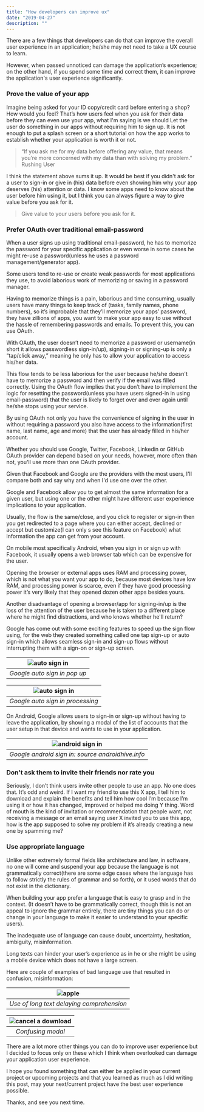 ```yaml
---
title: "How developers can improve ux"
date: "2019-04-27"
description: ""
---
```




There are a few things that developers can do that can improve the overall user experience in an application; he/she may not need to take a UX course to learn.

However, when passed unnoticed can damage the application’s experience; on the other hand, if you spend some time and correct them, it can improve the application's user experience significantly.


### Prove the value of your app

Imagine being asked for your ID copy/credit card before entering a shop? How would you feel? That’s how users feel when you ask for their data before they can even use your app, what I'm saying is we should Let the user do something in our apps without requiring him to sign up. It is not enough to put a splash screen or a short tutorial on how the app works to establish whether your application is worth it or not.

> “If you ask me for my data before offering any value, that means you’re more concerned with my data than with solving my problem.” Rushing User

I think the statement above sums it up. It would be best if you didn't ask for a user to sign-in or give in (his) data before even showing him why your app deserves (his) attention or data. I know some apps need to know about the user before him using it, but I think you can always figure a way to give value before you ask for it.

> Give value to your users before you ask for it.


### Prefer OAuth over traditional email-password

When a user signs up using traditional email-password, he has to memorize the password for your specific application or even worse in some cases he might re-use a password(unless he uses a password management/generator app).

Some users tend to re-use or create weak passwords for most applications they use, to avoid laborious work of memorizing or saving in a password manager. 

Having to memorize things is a pain, laborious and time consuming, usually users have many things to keep track of (tasks, family names, phone numbers), so it’s improbable that they’ll memorize your apps’ password, they have zillions of apps, you want to make your app easy to use without the hassle of remembering passwords and emails. To prevent this, you can use OAuth.

With OAuth, the user doesn’t need to memorize a password or username(in short it allows passwordless sign-in/up), signing-in or signing-up is only a “tap/click away,” meaning he only has to allow your application to access his/her data. 

This flow tends to be less laborious for the user because he/she doesn't have to memorize a password and then verify if the email was filled correctly. Using the OAuth flow implies that you don’t have to implement the logic for resetting the password(unless you have users signed-in in using email-password) that the user is likely to forget over and over again until he/she stops using your service.

By using OAuth not only you have the convenience of signing in the user in without requiring a password you also have access to the information(first name, last name, age and more) that the user has already filled in his/her account.

Whether you should use Google, Twitter, Facebook, Linkedin or GitHub OAuth provider can depend based on your needs, however, more often than not, you'll use more than one OAuth provider.

Given that Facebook and Google are the providers with the most users, I'll compare both and say why and when I'd use one over the other.

Google and Facebook allow you to get almost the same information for a given user, but using one or the other might have different user experience implications to your application.

Usually, the flow is the same/close, and you click to register or sign-in then you get redirected to a page where you can either accept, declined or accept but customize(I can only s see this feature on Facebook) what information the app can get from your account.

On mobile most specifically Android, when you sign in or sign up with Facebook, it usually opens a web browser tab which can be expensive for the user. 

Opening the browser or external apps uses RAM and processing power, which is not what you want your app to do, because most devices have low RAM, and processing power is scarce, even if they have good processing power it’s very likely that they opened dozen other apps besides yours.

Another disadvantage of opening a browser/app for signing-in/up is the loss of the attention of the user because he is taken to a different place where he might find distractions, and who knows whether he'll return?

Google has come out with some exciting features to speed up the sign flow using, for the web they created something called one tap sign-up or auto sign-in which allows seamless sign-in and sign-up flows without interrupting them with a sign-on or sign-up screen.

| ![auto sign in](./auto-sign-in.png) |
|:--:|
| *Google auto sign in pop up* |

| ![auto sign in](./auto-sign-up.png) |
|:--:|
| *Google auto sign in processing* |

On Android, Google allows users to sign-in or sign-up without having to leave the application, by showing a modal of the list of accounts that the user setup in that device and wants to use in your application.

| ![android sign in](./android-sign-in.png) |
|:--:|
| *Google android sign in: source androidhive.info* |


### Don't ask them to invite their friends nor rate you

Seriously, I don’t think users invite other people to use an app. No one does that. It’s odd and weird. If I want my friend to use this X app, I tell him to download and explain the benefits and tell him how cool I’m because I’m using it or how it has changed, improved or helped me doing Y thing. Word of mouth is the kind of invitation or recommendation that people want, not receiving a message or an email saying user X invited you to use this app, how is the app supposed to solve my problem if it’s already creating a new one by spamming me?

### Use appropriate language

Unlike other extremely formal fields like architecture and law, in software, no one will come and suspend your app because the language is not grammatically correct(there are some edge cases where the language has to follow  strictly the rules of grammar and so forth), or it used words that do not exist in the dictionary.

When building your app prefer a language that is easy to grasp and in the context. (It doesn’t have to be grammatically correct, though this is not an appeal to ignore the grammar entirely, there are tiny things you can do or change in your language to make it easier to understand to your specific users).

The inadequate use of language can cause doubt, uncertainty, hesitation, ambiguity, misinformation.

Long texts can hinder your user’s experience as in he or she might be using a mobile device which does not have a large screen.

Here are couple of examples of bad language use that resulted in confusion, misinformation:

| ![apple](./apple.JPG) |
|:--:|
| *Use of long text delaying comprehension* |

| ![cancel a download](./cancel.jpeg) |
|:--:|
| *Confusing modal* |


There are a lot more other things you can do to improve user experience but I decided to focus only on these which I think when overlooked can damage your application user experience.

I hope you found something that can either be applied in your current project or upcoming projects and that you learned as much as I did writing this post, may your next/current project have the best user experience possible.

Thanks, and see you next time.
